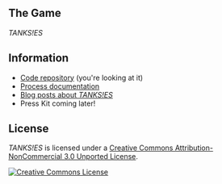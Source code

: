 ## The Game

_TANKS!ES_

## Information

* [Code repository](https://github.com/pippinbarr/tankses/) (you're looking at it)
* [Process documentation](https://github.com/pippinbarr/tankses/wiki)
* [Blog posts about *TANKS!ES*](http://www.pippinbarr.com/search.html?q=tanks!es)
* Press Kit coming later!

## License

_TANKS!ES_ is licensed under a [Creative Commons Attribution-NonCommercial 3.0 Unported License](http://creativecommons.org/licenses/by-nc/3.0/).

<a rel="license" href="http://creativecommons.org/licenses/by-nc/3.0/"><img alt="Creative Commons License" style="border-width:0" src="https://i.creativecommons.org/l/by-nc/3.0/88x31.png" /></a>
